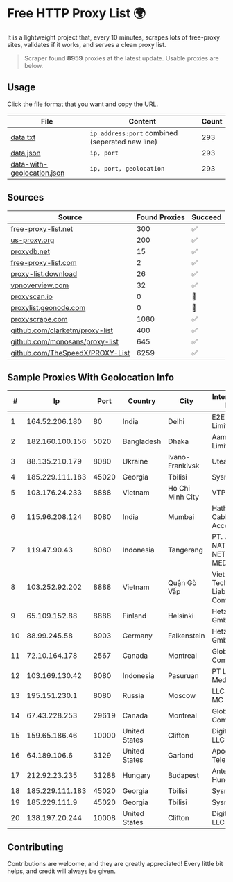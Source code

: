 
# Free HTTP Proxy List 🌍

It is a lightweight project that, every 10 minutes, scrapes lots of free-proxy sites, validates if it works, and serves a clean proxy list.


> Scraper found **8959** proxies at the latest update. Usable proxies are below.

## Usage

Click the file format that you want and copy the URL.


|File|Content|Count|
|----|-------|-----|
|[data.txt](https://raw.githubusercontent.com/themiralay/Proxy-List-World/master/data.txt)|`ip_address:port` combined (seperated new line)|293|
|[data.json](https://raw.githubusercontent.com/themiralay/Proxy-List-World/master/data.json)|`ip, port`|293|
|[data-with-geolocation.json](https://raw.githubusercontent.com/themiralay/Proxy-List-World/master/data-with-geolocation.json)|`ip, port, geolocation`|293|

## Sources

|Source|Found Proxies|Succeed|
|------|-------------|-------|
|[free-proxy-list.net](https://free-proxy-list.net)|300|✅|
|[us-proxy.org](https://www.us-proxy.org)|200|✅|
|[proxydb.net](http://proxydb.net)|15|✅|
|[free-proxy-list.com](https://free-proxy-list.com/?page=&port=&type%5B%5D=http&type%5B%5D=https&up_time=0&search=Search)|2|✅|
|[proxy-list.download](https://www.proxy-list.download/HTTP)|26|✅|
|[vpnoverview.com](https://vpnoverview.com/privacy/anonymous-browsing/free-proxy-servers)|32|✅|
|[proxyscan.io](https://www.proxyscan.io)|0|🚫|
|[proxylist.geonode.com](https://proxylist.geonode.com/api/proxy-list?limit=300&page=1&sort_by=lastChecked&sort_type=desc&protocols=http,https)|0|🚫|
|[proxyscrape.com](https://api.proxyscrape.com/v2/?request=displayproxies&protocol=http&timeout=10000&country=all&ssl=all&anonymity=all)|1080|✅|
|[github.com/clarketm/proxy-list](https://raw.githubusercontent.com/clarketm/proxy-list/master/proxy-list-raw.txt)|400|✅|
|[github.com/monosans/proxy-list](https://raw.githubusercontent.com/monosans/proxy-list/main/proxies/http.txt)|645|✅|
|[github.com/TheSpeedX/PROXY-List](https://raw.githubusercontent.com/TheSpeedX/PROXY-List/master/http.txt)|6259|✅|


## Sample Proxies With Geolocation Info

|#|Ip|Port|Country|City|Internet Service Provider|
|-|--|----|-------|----|-------------------------|
|1|164.52.206.180|80|India|Delhi|E2E Networks Limited|
|2|182.160.100.156|5020|Bangladesh|Dhaka|Aamra Networks Limited|
|3|88.135.210.179|8080|Ukraine|Ivano-Frankivsk|Uteam LTD|
|4|185.229.111.183|45020|Georgia|Tbilisi|Sysnet LLC|
|5|103.176.24.233|8888|Vietnam|Ho Chi Minh City|VTPHAR|
|6|115.96.208.124|8080|India|Mumbai|Hathway IP over Cable Internet Access|
|7|119.47.90.43|8080|Indonesia|Tangerang|PT. JAWA POS NATIONAL NETWORK MEDIALINK|
|8|103.252.92.202|8888|Vietnam|Quận Gò Vấp|Viet Digital Technology Liability Company|
|9|65.109.152.88|8888|Finland|Helsinki|Hetzner Online GmbH|
|10|88.99.245.58|8903|Germany|Falkenstein|Hetzner Online GmbH|
|11|72.10.164.178|2567|Canada|Montreal|GloboTech Communications|
|12|103.169.130.42|8080|Indonesia|Pasuruan|PT Lancar Artha Media Data|
|13|195.151.230.1|8080|Russia|Moscow|LLC Home Me MC|
|14|67.43.228.253|29619|Canada|Montreal|GloboTech Communications|
|15|159.65.186.46|10000|United States|Clifton|DigitalOcean, LLC|
|16|64.189.106.6|3129|United States|Garland|Apogee Telecom Inc.|
|17|212.92.23.235|31288|Hungary|Budapest|Antenna Hungaria|
|18|185.229.111.183|45020|Georgia|Tbilisi|Sysnet LLC|
|19|185.229.111.9|45020|Georgia|Tbilisi|Sysnet LLC|
|20|138.197.20.244|10008|United States|Clifton|DigitalOcean, LLC|



## Contributing

Contributions are welcome, and they are greatly appreciated! Every
little bit helps, and credit will always be given.

